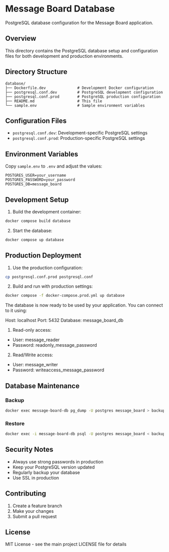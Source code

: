 # Message Board Database

PostgreSQL database configuration for the Message Board application.

## Overview

This directory contains the PostgreSQL database setup and configuration files for both development and production environments.

## Directory Structure

```
database/
├── Dockerfile.dev              # Development Docker configuration
├── postgresql.conf.dev         # PostgreSQL development configuration
├── postgresql.conf.prod        # PostgreSQL production configuration
├── README.md                   # This file
└── sample.env                  # Sample environment variables
```

## Configuration Files

- `postgresql.conf.dev`: Development-specific PostgreSQL settings
- `postgresql.conf.prod`: Production-specific PostgreSQL settings

## Environment Variables

Copy `sample.env` to `.env` and adjust the values:

```env
POSTGRES_USER=your_username
POSTGRES_PASSWORD=your_password
POSTGRES_DB=message_board
```

## Development Setup

1. Build the development container:
```bash
docker compose build database
```

2. Start the database:
```bash
docker compose up database
```

## Production Deployment

1. Use the production configuration:
```bash
cp postgresql.conf.prod postgresql.conf
```

2. Build and run with production settings:
```bash
docker compose -f docker-compose.prod.yml up database
```

The database is now ready to be used by your application. You can connect to it using:

Host: localhost
Port: 5432
Database: message_board_db

1. Read-only access:
- User: message_reader
- Password: readonly_message_password

2. Read/Write access:
- User: message_writer
- Password: writeaccess_message_password

## Database Maintenance

### Backup
```bash
docker exec message-board-db pg_dump -U postgres message_board > backup.sql
```

### Restore
```bash
docker exec -i message-board-db psql -U postgres message_board < backup.sql
```

## Security Notes

- Always use strong passwords in production
- Keep your PostgreSQL version updated
- Regularly backup your database
- Use SSL in production

## Contributing

1. Create a feature branch
2. Make your changes
3. Submit a pull request

## License

MIT License - see the main project LICENSE file for details
